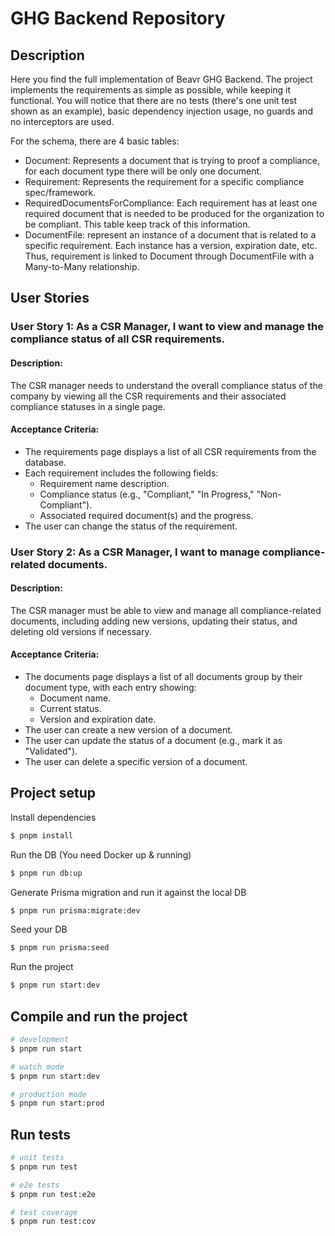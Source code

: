 # GHG Backend Repository
## Description

Here you find the full implementation of Beavr GHG Backend.
The project implements the requirements as simple as possible, while keeping it functional. You will notice that there
are no tests (there's one unit test shown as an example), basic dependency injection usage, no guards and no interceptors
are used.

For the schema, there are 4 basic tables:

- Document: Represents a document that is trying to proof a compliance, for each document type there will be only one
  document.
- Requirement: Represents the requirement for a specific compliance spec/framework.
- RequiredDocumentsForCompliance: Each requirement has at least one required document that is needed to be produced for
  the organization to be compliant. This table keep track of this information.
- DocumentFile: represent an instance of a document that is related to a specific requirement. Each instance has a version,
 expiration date, etc. Thus, requirement is linked to Document through DocumentFile with a Many-to-Many relationship.

## User Stories

### User Story 1: As a CSR Manager, I want to view and manage the compliance status of all CSR requirements.
#### Description:
The CSR manager needs to understand the overall compliance status of the company by viewing all the CSR requirements and their associated compliance statuses in a single page.

#### Acceptance Criteria:

* The requirements page displays a list of all CSR requirements from the database.
* Each requirement includes the following fields:
  * Requirement name description.
  * Compliance status (e.g., "Compliant," "In Progress," "Non-Compliant").
  * Associated required document(s) and the progress.
* The user can change the status of the requirement.

### User Story 2: As a CSR Manager, I want to manage compliance-related documents.
#### Description:
The CSR manager must be able to view and manage all compliance-related documents, including adding new versions, updating their status, and deleting old versions if necessary.

#### Acceptance Criteria:

* The documents page displays a list of all documents group by their document type, with each entry showing:
  * Document name.
  * Current status.
  * Version and expiration date.
* The user can create a new version of a document.
* The user can update the status of a document (e.g., mark it as "Validated").
* The user can delete a specific version of a document.
## Project setup

Install dependencies 
```bash
$ pnpm install
```
Run the DB (You need Docker up & running)
```bash
$ pnpm run db:up 
```
Generate Prisma migration and run it against the local DB
```bash
$ pnpm run prisma:migrate:dev
```
Seed your DB
```bash
$ pnpm run prisma:seed
```
Run the project
```bash
$ pnpm run start:dev
```
## Compile and run the project

```bash
# development
$ pnpm run start

# watch mode
$ pnpm run start:dev

# production mode
$ pnpm run start:prod
```

## Run tests

```bash
# unit tests
$ pnpm run test

# e2e tests
$ pnpm run test:e2e

# test coverage
$ pnpm run test:cov
```

